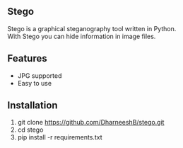 ## Stego
Stego is a graphical steganography tool written in Python.  
With Stego you can hide information in image files.
## Features
- JPG supported  
- Easy to use
## Installation
1. git clone https://github.com/DharneeshB/stego.git
2. cd stego
3. pip install -r requirements.txt
